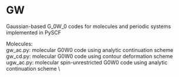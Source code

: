# GW
Gaussian-based G_0W_0 codes for molecules and periodic systems implemented in PySCF

Molecules: \
gw_ac.py: molecular G0W0 code using analytic continuation scheme \
gw_cd.py: molecular G0W0 code using contour deformation scheme \
ugw_ac.py: molecular spin-unrestricted G0W0 code using analytic continuation scheme \
